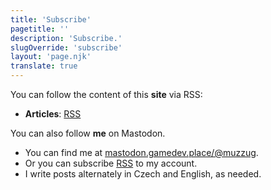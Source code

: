 ```yaml
---
title: 'Subscribe'
pagetitle: ''
description: 'Subscribe.'
slugOverride: 'subscribe'
layout: 'page.njk'
translate: true
---
```

You can follow the content of this **site** via RSS:
- **Articles**: [RSS](./feed.xml)

You can also follow **me** on Mastodon.
- You can find me at [mastodon.gamedev.place/@muzzug](https://mastodon.gamedev.place/@muzzug).
- Or you can subscribe [RSS](https://mastodon.gamedev.place/@muzzug.rss) to my account.
- I write posts alternately in Czech and English, as needed.